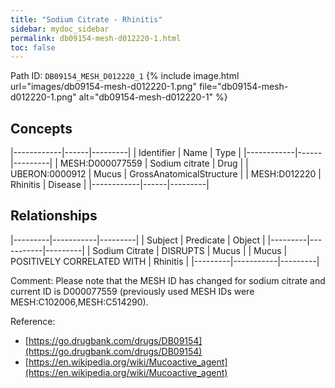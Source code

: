 ```yaml
---
title: "Sodium Citrate - Rhinitis"
sidebar: mydoc_sidebar
permalink: db09154-mesh-d012220-1.html
toc: false 
---
```



Path ID: `DB09154_MESH_D012220_1`
{% include image.html url="images/db09154-mesh-d012220-1.png" file="db09154-mesh-d012220-1.png" alt="db09154-mesh-d012220-1" %}

## Concepts

|------------|------|---------|
| Identifier | Name | Type    |
|------------|------|---------|
| MESH:D000077559 | Sodium citrate | Drug |
| UBERON:0000912 | Mucus | GrossAnatomicalStructure |
| MESH:D012220 | Rhinitis | Disease |
|------------|------|---------|

## Relationships

|---------|-----------|---------|
| Subject | Predicate | Object  |
|---------|-----------|---------|
| Sodium Citrate | DISRUPTS | Mucus |
| Mucus | POSITIVELY CORRELATED WITH | Rhinitis |
|---------|-----------|---------|

Comment: Please note that the MESH ID has changed for sodium citrate and current ID is D000077559 (previously used MESH IDs were MESH:C102006,MESH:C514290).

Reference: 
  - [https://go.drugbank.com/drugs/DB09154](https://go.drugbank.com/drugs/DB09154)
  - [https://en.wikipedia.org/wiki/Mucoactive_agent](https://en.wikipedia.org/wiki/Mucoactive_agent)

